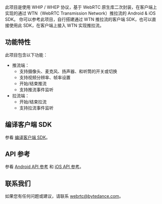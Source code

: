 此项目是使用 WHIP / WHEP 协议，基于 WebRTC 原生库二次封装，在客户端上实现的通过 WTN（WebRTC Transmission Network）推拉流的 Android & iOS SDK。
你可以参考此项目，自行搭建通过 WTN 推拉流的客户端 SDK，也可以直接使用此 SDK，在客户端上接入 WTN 实现推拉流。

## 功能特性
此项目包含以下功能：

-  推流端：
   -  支持摄像头、麦克风、扬声器、和听筒的开关或切换
   -  支持视频分辨率、帧率设置
   -  开始/结束推流
   -  支持推流事件监听
- 拉流端：
  - 开始/结束拉流
  - 支持拉流事件监听

## 编译客户端 SDK
参看 [编译客户端 SDK](doc/Build_Instruction.md)。

## API 参考
参看 [Android API 参考](doc/Android/overview.md) 和 [iOS API 参考](doc/iOS/overview.md)。

## 联系我们
如果您有任何问题或建议，请联系 webrtc@bytedance.com。
